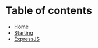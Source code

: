 # Table of contents

* [Home](README.md)
* [Starting](start.md)
 * [ExpressJS](start-a-project/expressjs.md)

